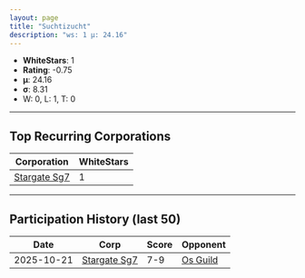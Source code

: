 ```yaml
---
layout: page
title: "Suchtizucht"
description: "ws: 1 μ: 24.16"
---
```

- **WhiteStars**: 1
- **Rating**: -0.75
- **μ**: 24.16  
- **σ**: 8.31
- W: 0, L: 1, T: 0

---

## Top Recurring Corporations

| Corporation | WhiteStars |
| --- | --- |
| [Stargate Sg7](https://ws.tsl.rocks/corp/f0fadd303b5cb5e09aa473359c0f11f4e077acf35ab94cef2c850d3fa8162e81/) | 1 |

---

## Participation History (last 50)

| Date | Corp | Score | Opponent |
| --- | --- | --- | --- |
| 2025-10-21 | [Stargate Sg7](https://ws.tsl.rocks/corp/f0fadd303b5cb5e09aa473359c0f11f4e077acf35ab94cef2c850d3fa8162e81/) | 7-9 | [Os Guild](https://ws.tsl.rocks/corp/95419ee3d00a8d81d84d6fdba1cc4478098c152940903bb6a203af8f646d4e13/) |